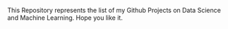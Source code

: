 This Repository represents the list of my Github Projects on Data Science and Machine Learning. Hope you like it.

